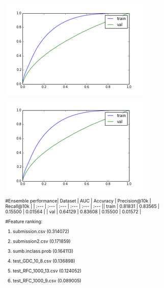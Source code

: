 ![](roc_curves.png?raw=true)

![](roc_curves.png?raw=true)

#Ensemble performance| Dataset | AUC | Accuracy | Precision@10k | Recall@10k |
| :--- | :--- | :--- | :--- | :--- | :--- || train | 0.81831 | 0.83565 | 0.15500 | 0.01564 |
| val | 0.64129 | 0.83608 | 0.15500 | 0.01572 |


#Feature ranking:

1. submission.csv (0.314072)

2. submission2.csv (0.171859)

3. sumb.inclass.prob (0.164113)

4. test_GDC_10_8.csv (0.136898)

5. test_RFC_1000_13.csv (0.124052)

6. test_RFC_1000_9.csv (0.089005)

